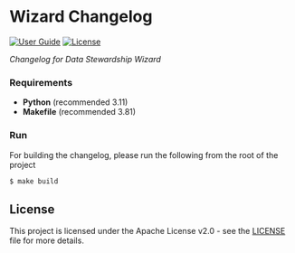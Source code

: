 # Wizard Changelog

[![User Guide](https://img.shields.io/badge/docs-User%20Guide-informational)](https://guide.ds-wizard.org)
[![License](https://img.shields.io/github/license/ds-wizard/guide-changelog)](LICENSE)

*Changelog for Data Stewardship Wizard*

### Requirements

 - **Python** (recommended 3.11)
 - **Makefile** (recommended 3.81)


### Run

For building the changelog, please run the following from the root of the project 

```bash
$ make build
```

## License

This project is licensed under the Apache License v2.0 - see the [LICENSE](LICENSE) file for more details.